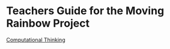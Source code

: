 # Teachers Guide for the Moving Rainbow Project

[Computational Thinking](./computational-thinking.md)